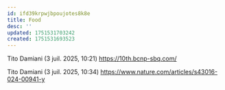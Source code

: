 ```yaml
---
id: ifd39krpwjbpoujotes8k8e
title: Food
desc: ''
updated: 1751531703242
created: 1751531693523
---
```



Tito Damiani (3 juil. 2025, 10:21)
https://10th.bcnp-sbq.com/
 
Tito Damiani (3 juil. 2025, 10:34)
https://www.nature.com/articles/s43016-024-00941-y

